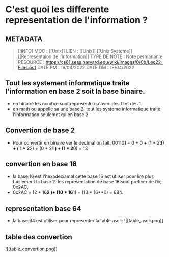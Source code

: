 # C'est quoi les differente representation de l'information ?

## METADATA
> [!INFO]
> MOC                    : [[Unix]]
> LIEN                     : [[Unix]] [[Unix Systeme]] [[Representaion de l'information]]
> TYPE DE NOTE   : Note permanante 
>  RESOURCE        :  https://cs61.seas.harvard.edu/wiki/images/0/0b/Lec22-Files.pdf
> DATE PM             : 18/04/2022
> DATE DM             : 18/04/2022


## Tout les systement informatique traite l'information en base 2 soit la base binaire.
- en binaire les nombre sont represente qu'avec des 0 et des 1.
- en math ou appelle sa une base 2, tout les systeme informatique traite l'information seulemet qu'en base 2.
## Convertion de base 2
- Pour convertir en binaire ver le decimal on fait:
001101 = 0 + 0 + (1 * 2**3) + ( 1 * 2**2) + (0 * 2**1 ) + (1 * 2**0) = 13
## convertion en base 16 
- la base 16 est l'hexadeciamal cette base 16 est utilser pour lire plus facilement la base 2. les representation de base 16 sont prefixer de 0x;  0x2AC.
- 0x2AC = (2 * 16**2 )+ (10 * 16**1) + (13 * 16**0) = 684.  
## representation base 64
- la base 64 est utiliser pour representer la table ascii:
![[table_ascii.png]]
## table des convertion
![[table_convertion.png]]